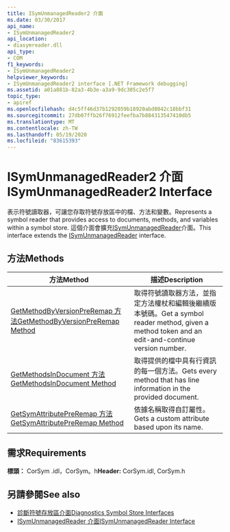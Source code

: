 ```yaml
---
title: ISymUnmanagedReader2 介面
ms.date: 03/30/2017
api_name:
- ISymUnmanagedReader2
api_location:
- diasymreader.dll
api_type:
- COM
f1_keywords:
- ISymUnmanagedReader2
helpviewer_keywords:
- ISymUnmanagedReader2 interface [.NET Framework debugging]
ms.assetid: a01a881b-82a3-4b3e-a3a9-9dc305c2e5f7
topic_type:
- apiref
ms.openlocfilehash: d4c5ff46d37b1292059b18920abd8042c18bbf31
ms.sourcegitcommit: 27db07ffb26f76912feefba7b884313547410db5
ms.translationtype: MT
ms.contentlocale: zh-TW
ms.lasthandoff: 05/19/2020
ms.locfileid: "83615393"
---
```

# <a name="isymunmanagedreader2-interface"></a><span data-ttu-id="68156-102">ISymUnmanagedReader2 介面</span><span class="sxs-lookup"><span data-stu-id="68156-102">ISymUnmanagedReader2 Interface</span></span>
<span data-ttu-id="68156-103">表示符號讀取器，可讓您存取符號存放區中的檔、方法和變數。</span><span class="sxs-lookup"><span data-stu-id="68156-103">Represents a symbol reader that provides access to documents, methods, and variables within a symbol store.</span></span> <span data-ttu-id="68156-104">這個介面會擴充[ISymUnmanagedReader](isymunmanagedreader-interface.md)介面。</span><span class="sxs-lookup"><span data-stu-id="68156-104">This interface extends the [ISymUnmanagedReader](isymunmanagedreader-interface.md) interface.</span></span>  
  
## <a name="methods"></a><span data-ttu-id="68156-105">方法</span><span class="sxs-lookup"><span data-stu-id="68156-105">Methods</span></span>  
  
|<span data-ttu-id="68156-106">方法</span><span class="sxs-lookup"><span data-stu-id="68156-106">Method</span></span>|<span data-ttu-id="68156-107">描述</span><span class="sxs-lookup"><span data-stu-id="68156-107">Description</span></span>|  
|------------|-----------------|  
|[<span data-ttu-id="68156-108">GetMethodByVersionPreRemap 方法</span><span class="sxs-lookup"><span data-stu-id="68156-108">GetMethodByVersionPreRemap Method</span></span>](isymunmanagedreader2-getmethodbyversionpreremap-method.md)|<span data-ttu-id="68156-109">取得符號讀取器方法，並指定方法權杖和編輯後繼續版本號碼。</span><span class="sxs-lookup"><span data-stu-id="68156-109">Get a symbol reader method, given a method token and an edit-and-continue version number.</span></span>|  
|[<span data-ttu-id="68156-110">GetMethodsInDocument 方法</span><span class="sxs-lookup"><span data-stu-id="68156-110">GetMethodsInDocument Method</span></span>](isymunmanagedreader2-getmethodsindocument-method.md)|<span data-ttu-id="68156-111">取得提供的檔中具有行資訊的每一個方法。</span><span class="sxs-lookup"><span data-stu-id="68156-111">Gets every method that has line information in the provided document.</span></span>|  
|[<span data-ttu-id="68156-112">GetSymAttributePreRemap 方法</span><span class="sxs-lookup"><span data-stu-id="68156-112">GetSymAttributePreRemap Method</span></span>](isymunmanagedreader2-getsymattributepreremap-method.md)|<span data-ttu-id="68156-113">依據名稱取得自訂屬性。</span><span class="sxs-lookup"><span data-stu-id="68156-113">Gets a custom attribute based upon its name.</span></span>|  
  
## <a name="requirements"></a><span data-ttu-id="68156-114">需求</span><span class="sxs-lookup"><span data-stu-id="68156-114">Requirements</span></span>  
 <span data-ttu-id="68156-115">**標頭：** CorSym .idl，CorSym。h</span><span class="sxs-lookup"><span data-stu-id="68156-115">**Header:** CorSym.idl, CorSym.h</span></span>  
  
## <a name="see-also"></a><span data-ttu-id="68156-116">另請參閱</span><span class="sxs-lookup"><span data-stu-id="68156-116">See also</span></span>

- [<span data-ttu-id="68156-117">診斷符號存放區介面</span><span class="sxs-lookup"><span data-stu-id="68156-117">Diagnostics Symbol Store Interfaces</span></span>](diagnostics-symbol-store-interfaces.md)
- [<span data-ttu-id="68156-118">ISymUnmanagedReader 介面</span><span class="sxs-lookup"><span data-stu-id="68156-118">ISymUnmanagedReader Interface</span></span>](isymunmanagedreader-interface.md)
